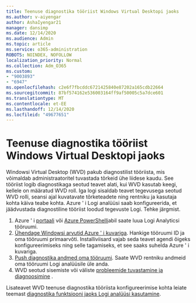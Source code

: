 ```yaml
---
title: Teenuse diagnostika tööriist Windows Virtual Desktopi jaoks
ms.author: v-aiyengar
author: AshaIyengar21
manager: dansimp
ms.date: 12/14/2020
ms.audience: Admin
ms.topic: article
ms.service: o365-administration
ROBOTS: NOINDEX, NOFOLLOW
localization_priority: Normal
ms.collection: Adm_O365
ms.custom:
- "9003893"
- "6947"
ms.openlocfilehash: c2e6f7fbcddc6721425840e87202a165cdb22664
ms.sourcegitcommit: 87bf574162e536003164ff9af50005c5a7dce601
ms.translationtype: MT
ms.contentlocale: et-EE
ms.lasthandoff: 12/14/2020
ms.locfileid: "49677651"
---
```

# <a name="service-diagnostics-tool-for-windows-virtual-desktop"></a>Teenuse diagnostika tööriist Windows Virtual Desktopi jaoks

Windowsi Virtual Desktop (WVD) pakub diagnostilist tööriista, mis võimaldab administraatoritel tuvastada tõrkeid ühe liidese kaudu. See tööriist logib diagnostikaga seotud teavet alati, kui WVD kasutab keegi, kellele on määratud WVD roll. Iga logi sisaldab teavet tegevusega seotud WVD rolli, seansi ajal kuvatavate tõrketeadete ning rentniku ja kasutaja kohta käiva teabe kohta. Azure ' i Logi analüüsi saab konfigureerida, et jäädvustada diagnostiline tööriist loodud tegevuste Logi. Tehke järgmist.

1. Azure ' i [portaali](https://go.microsoft.com/fwlink/?linkid=2129500) või [Azure PowerShelli](https://go.microsoft.com/fwlink/?linkid=2129501)abil saate luua Logi Analyticsi tööruumi.
1. [Ühendage Windowsi arvutid Azure ' i kuvariga](https://go.microsoft.com/fwlink/?linkid=2129913). Hankige tööruumi ID ja oma tööruumi primaarvõti. Installiviisard vajab seda teavet agendi õigeks konfigureerimiseks ning selle tagamiseks, et see saaks suhelda Azure ' i kuvariga.
1. [Push diagnostika andmed oma tööruumi](https://go.microsoft.com/fwlink/?linkid=2128284). Saate WVD rentniku andmeid oma tööruumi Logi analüüsile üle anda.
1. WVD seotud sisemiste või väliste [probleemide tuvastamine ja diagnoosimine](https://go.microsoft.com/fwlink/?linkid=2128338) .

Lisateavet WVD teenuse diagnostika tööriista konfigureerimise kohta leiate teemast [diagnostika funktsiooni jaoks Logi analüüsi kasutamine](https://go.microsoft.com/fwlink/?linkid=2128084).
